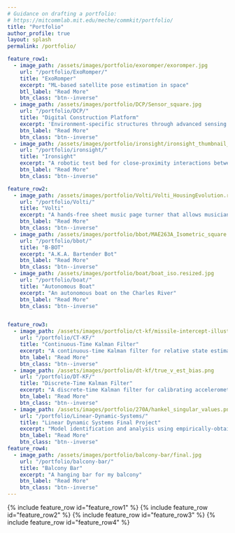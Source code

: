 ```yaml
---
# Guidance on drafting a portfolio:
# https://mitcommlab.mit.edu/meche/commkit/portfolio/
title: "Portfolio"
author_profile: true
layout: splash
permalink: /portfolio/

feature_row1:
  - image_path: /assets/images/portfolio/exoromper/exoromper.jpg
    url: "/portfolio/ExoRomper/"
    title: "ExoRomper"
    excerpt: "ML-based satellite pose estimation in space"
    btl_label: "Read More"
    btn_class: "btn--inverse"
  - image_path: /assets/images/portfolio/DCP/Sensor_square.jpg
    url: "/portfolio/DCP/"
    title: "Digital Construction Platform"
    excerpt: 'Environment-specific structures through advanced sensing and Additive Manufacturing'
    btn_label: "Read More"
    btn_class: "btn--inverse"
  - image_path: /assets/images/portfolio/ironsight/ironsight_thumbnail_square.png
    url: "/portfolio/ironsight/"
    title: "Ironsight"
    excerpt: "A robotic test bed for close-proximity interactions between autonomous CubeSats"
    btn_label: "Read More"
    btn_class: "btn--inverse"

feature_row2:
  - image_path: /assets/images/portfolio/Volti/Volti_HousingEvolution.resized.jpg
    url: "/portfolio/Volti/"
    title: "Volti"
    excerpt: "A hands-free sheet music page turner that allows musicians to play without interruption"
    btn_label: "Read More"
    btn_class: "btn--inverse"
  - image_path: /assets/images/portfolio/bbot/MAE263A_Isometric_square.JPG
    url: "/portfolio/bbot/"
    title: "B-BOT"
    excerpt: "A.K.A. Bartender Bot"
    btn_label: "Read More"
    btn_class: "btn--inverse"
  - image_path: /assets/images/portfolio/boat/boat_iso.resized.jpg
    url: "/portfolio/boat/"
    title: "Autonomous Boat"
    excerpt: "An autonomous boat on the Charles River"
    btn_label: "Read More"
    btn_class: "btn--inverse"


feature_row3:
  - image_path: /assets/images/portfolio/ct-kf/missile-intercept-illustration.resized.png
    url: "/portfolio/CT-KF/"
    title: "Continuous-Time Kalman Filter"
    excerpt: "A continuous-time Kalman filter for relative state estimation between a missile and its target"
    btn_label: "Read More"
    btn_class: "btn--inverse"
  - image_path: /assets/images/portfolio/dt-kf/true_v_est_bias.png
    url: "/portfolio/DT-KF/"
    title: "Discrete-Time Kalman Filter"
    excerpt: "A discrete-time Kalman filter for calibrating accelerometer bias using GPS"
    btn_label: "Read More"
    btn_class: "btn--inverse"
  - image_path: /assets/images/portfolio/270A/hankel_singular_values.png
    url: "/portfolio/Linear-Dynamic-Systems/"
    title: "Linear Dynamic Systems Final Project"
    excerpt: "Model identification and analysis using empirically-obtained lab data"
    btn_label: "Read More"
    btn_class: "btn--inverse"
feature_row4:
  - image_path: /assets/images/portfolio/balcony-bar/final.jpg
    url: "/portfolio/balcony-bar/"
    title: "Balcony Bar"
    excerpt: "A hanging bar for my balcony"
    btn_label: "Read More"
    btn_class: "btn--inverse"
---
```

<!-- {% include feature_row id="ironsight_row" type="left" %}
{% include feature_row id="dcp_row" type="right" %} -->
{% include feature_row id="feature_row1" %}
{% include feature_row id="feature_row2" %}
{% include feature_row id="feature_row3" %}
{% include feature_row id="feature_row4" %}


